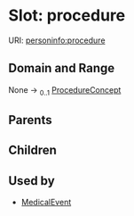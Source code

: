
# Slot: procedure




URI: [personinfo:procedure](https://w3id.org/linkml/examples/personinfo/procedure)


## Domain and Range

None &#8594;  <sub>0..1</sub> [ProcedureConcept](ProcedureConcept.md)

## Parents


## Children


## Used by

 * [MedicalEvent](MedicalEvent.md)
